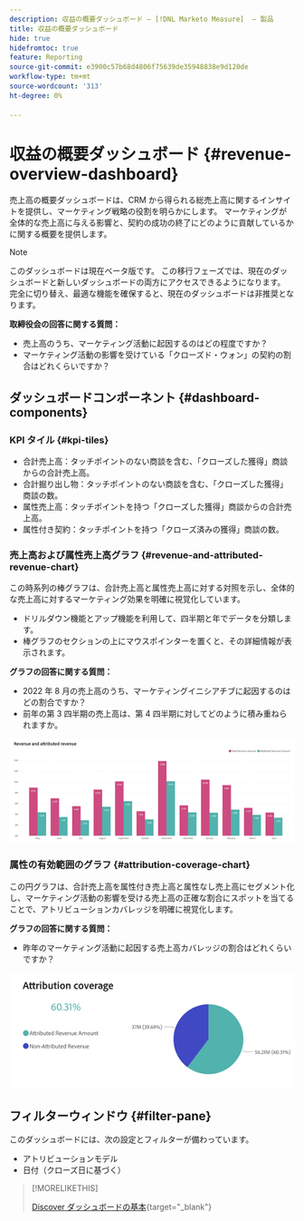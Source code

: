 ```yaml
---
description: 収益の概要ダッシュボード — [!DNL Marketo Measure]  — 製品
title: 収益の概要ダッシュボード
hide: true
hidefromtoc: true
feature: Reporting
source-git-commit: e3900c57b68d4806f75639de35948838e9d120de
workflow-type: tm+mt
source-wordcount: '313'
ht-degree: 0%

---
```


# 収益の概要ダッシュボード {#revenue-overview-dashboard}

売上高の概要ダッシュボードは、CRM から得られる総売上高に関するインサイトを提供し、マーケティング戦略の役割を明らかにします。 マーケティングが全体的な売上高に与える影響と、契約の成功の終了にどのように貢献しているかに関する概要を提供します。

>[!NOTE]
>
>このダッシュボードは現在ベータ版です。 この移行フェーズでは、現在のダッシュボードと新しいダッシュボードの両方にアクセスできるようになります。 完全に切り替え、最適な機能を確保すると、現在のダッシュボードは非推奨となります。

**取締役会の回答に関する質問：**

* 売上高のうち、マーケティング活動に起因するのはどの程度ですか？
* マーケティング活動の影響を受けている「クローズド・ウォン」の契約の割合はどれくらいですか？

## ダッシュボードコンポーネント {#dashboard-components}

### KPI タイル {#kpi-tiles}

* 合計売上高：タッチポイントのない商談を含む、「クローズした獲得」商談からの合計売上高。
* 合計掘り出し物：タッチポイントのない商談を含む、「クローズした獲得」商談の数。
* 属性売上高：タッチポイントを持つ「クローズした獲得」商談からの合計売上高。
* 属性付き契約：タッチポイントを持つ「クローズ済みの獲得」商談の数。

### 売上高および属性売上高グラフ {#revenue-and-attributed-revenue-chart}

この時系列の棒グラフは、合計売上高と属性売上高に対する対照を示し、全体的な売上高に対するマーケティング効果を明確に視覚化しています。

* ドリルダウン機能とアップ機能を利用して、四半期と年でデータを分類します。
* 棒グラフのセクションの上にマウスポインターを置くと、その詳細情報が表示されます。

**グラフの回答に関する質問：**

* 2022 年 8 月の売上高のうち、マーケティングイニシアチブに起因するのはどの割合ですか？
* 前年の第 3 四半期の売上高は、第 4 四半期に対してどのように積み重ねられますか。

![](assets/revenue-overview-dashboard-1.png)

### 属性の有効範囲のグラフ {#attribution-coverage-chart}

この円グラフは、合計売上高を属性付き売上高と属性なし売上高にセグメント化し、マーケティング活動の影響を受ける売上高の正確な割合にスポットを当てることで、アトリビューションカバレッジを明確に視覚化します。

**グラフの回答に関する質問：**

* 昨年のマーケティング活動に起因する売上高カバレッジの割合はどれくらいですか？

![](assets/revenue-overview-dashboard-2.png)

## フィルターウィンドウ {#filter-pane}

このダッシュボードには、次の設定とフィルターが備わっています。

* アトリビューションモデル
* 日付（クローズ日に基づく）

>[!MORELIKETHIS]
>
>[Discover ダッシュボードの基本](/help/marketo-measure-discover-ui/dashboards/discover-dashboard-basics.md){target="_blank"}
